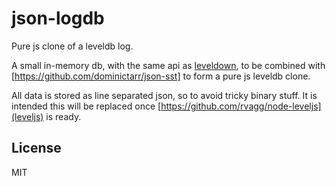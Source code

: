 # json-logdb

Pure js clone of a leveldb log.

A small in-memory db, with the same api as [leveldown](https://github.com/rvagg/node-leveldown),
to be combined with [https://github.com/dominictarr/json-sst] to form a pure js leveldb clone.

All data is stored as line separated json, so to avoid tricky binary stuff.
It is intended this will be replaced once [https://github.com/rvagg/node-leveljs](leveljs) is ready.

## License

MIT
